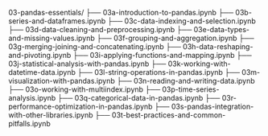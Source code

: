 03-pandas-essentials/
├── 03a-introduction-to-pandas.ipynb
├── 03b-series-and-dataframes.ipynb
├── 03c-data-indexing-and-selection.ipynb
├── 03d-data-cleaning-and-preprocessing.ipynb
├── 03e-data-types-and-missing-values.ipynb
├── 03f-grouping-and-aggregation.ipynb
├── 03g-merging-joining-and-concatenating.ipynb
├── 03h-data-reshaping-and-pivoting.ipynb
├── 03i-applying-functions-and-mapping.ipynb
├── 03j-statistical-analysis-with-pandas.ipynb
├── 03k-working-with-datetime-data.ipynb
├── 03l-string-operations-in-pandas.ipynb
├── 03m-visualization-with-pandas.ipynb
├── 03n-reading-and-writing-data.ipynb
├── 03o-working-with-multiindex.ipynb
├── 03p-time-series-analysis.ipynb
├── 03q-categorical-data-in-pandas.ipynb
├── 03r-performance-optimization-in-pandas.ipynb
├── 03s-pandas-integration-with-other-libraries.ipynb
├── 03t-best-practices-and-common-pitfalls.ipynb
